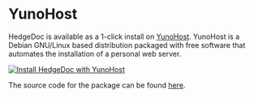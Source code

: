 YunoHost
===

HedgeDoc is available as a 1-click install on [YunoHost](https://yunohost.org/).  YunoHost is a Debian GNU/Linux based distribution packaged with free software that automates the installation of a personal web server.

[![Install HedgeDoc with YunoHost](https://install-app.yunohost.org/install-with-yunohost.svg)](https://install-app.yunohost.org/?app=hedgedoc)

The source code for the package can be found [here](https://github.com/YunoHost-Apps/hedgedoc_ynh).

